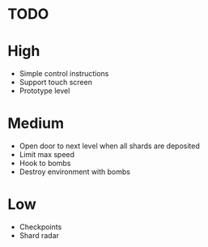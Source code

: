 # TODO

# High

- Simple control instructions
- Support touch screen
- Prototype level

# Medium

- Open door to next level when all shards are deposited
- Limit max speed
- Hook to bombs
- Destroy environment with bombs

# Low

- Checkpoints
- Shard radar